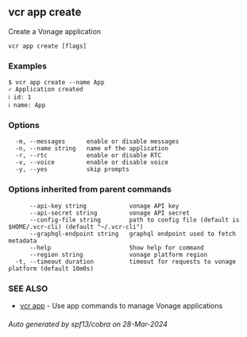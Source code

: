 ## vcr app create

Create a Vonage application

```
vcr app create [flags]
```

### Examples

```
$ vcr app create --name App
✓ Application created
ℹ id: 1
ℹ name: App

```

### Options

```
  -m, --messages      enable or disable messages
  -n, --name string   name of the application
  -r, --rtc           enable or disable RTC
  -v, --voice         enable or disable voice
  -y, --yes           skip prompts
```

### Options inherited from parent commands

```
      --api-key string            vonage API key
      --api-secret string         vonage API secret
      --config-file string        path to config file (default is $HOME/.vcr-cli) (default "~/.vcr-cli")
      --graphql-endpoint string   graphql endpoint used to fetch metadata
      --help                      Show help for command
      --region string             vonage platform region
  -t, --timeout duration          timeout for requests to vonage platform (default 10m0s)
```

### SEE ALSO

* [vcr app](vcr_app.md)	 - Use app commands to manage Vonage applications

###### Auto generated by spf13/cobra on 28-Mar-2024
